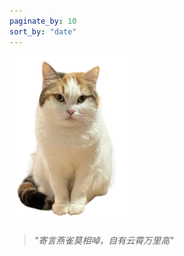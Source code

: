 ```yaml
---
paginate_by: 10
sort_by: "date"
---
```


![lucky](lucky.webp)

> *"寄言燕雀莫相啅，自有云霄万里高"*

<!--
## 最新博客

- ⛩  [径山祈福](posts/jingshansi)
- 📓 [写好日记](posts/write-journal)
- 🥣 [你好世界](posts/hello-world)
-->
